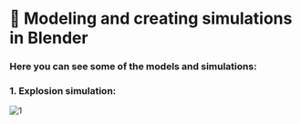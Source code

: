  # 🌟  Modeling and creating simulations in Blender

 ### Here you can see some of the models and simulations:

### 1. Explosion simulation:
![1]()
